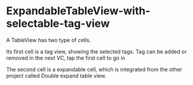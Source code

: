 # ExpandableTableView-with-selectable-tag-view

A TableView has two type of cells.

Its first cell is a tag view, showing the selected tags.
Tag can be added or removed in the next VC, tap the first cell to go in

The second cell is a expandable cell, which is integrated from the other project called Double expand table view.
